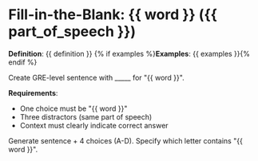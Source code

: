 # Fill-in-the-Blank: {{ word }} ({{ part_of_speech }})

**Definition**: {{ definition }}
{% if examples %}**Examples**: {{ examples }}{% endif %}

Create GRE-level sentence with _____ for "{{ word }}".

**Requirements**:
- One choice must be "{{ word }}"
- Three distractors (same part of speech)
- Context must clearly indicate correct answer

Generate sentence + 4 choices (A-D). Specify which letter contains "{{ word }}".